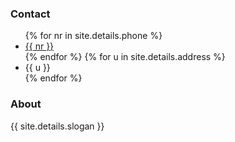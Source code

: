 <footer>
	<section>
		<h3>Contact</h3>
		<ul>
		{% for nr in site.details.phone %}
			<li><a href="tel:{{ nr }}">{{ nr }}</a></li>
		{% endfor %}
		{% for u in site.details.address %}
			<li>{{ u }}</li>
		{% endfor %}
		</ul>
	</section>
	<section>
		<h3>About</h3>
		<p>{{ site.details.slogan }}</p>
	</section>
	<section>
	</section>
</footer>
</body>
</html>
